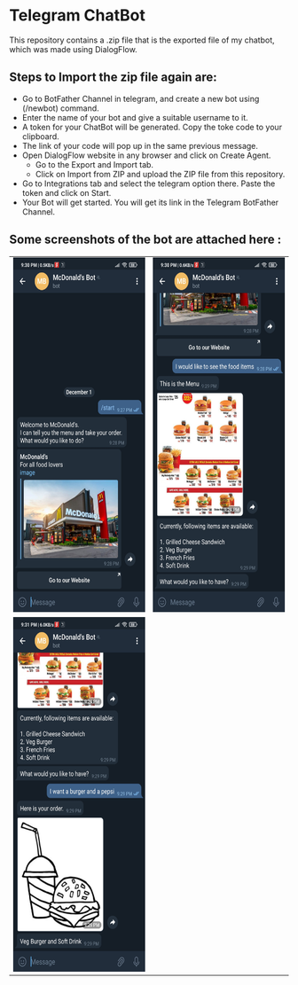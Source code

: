 # Telegram ChatBot

This repository contains a .zip file that is the exported file of my chatbot, which was made using DialogFlow.

## Steps to Import the zip file again are:
   * Go to BotFather Channel in telegram, and create a new bot using (/newbot) command.
   * Enter the name of your bot and give a suitable username to it.
   * A token for your ChatBot will be generated. Copy the toke code to your clipboard.
   * The link of your code will pop up in the same previous message. 
   * Open DialogFlow website in any browser and click on Create Agent.
       * Go to the Export and Import tab.
       * Click on Import from ZIP and upload the ZIP file from this repository.
   * Go to Integrations tab and select the telegram option there. Paste the token and click on Start.
   * Your Bot will get started. You will get its link in the Telegram BotFather Channel.

## Some screenshots of the bot are attached here :
<table border = "0" cellpadding="20" cellspacing="20">
<tr>
  <td><img src = "Screenshot_2020-12-01-21-30-16-487_org.telegram.messenger.jpg" height="640" width="320"></td>
  <td><img src = "Screenshot_2020-12-01-21-30-38-463_org.telegram.messenger.jpg" height="640" width="320"></td>
</tr>
<tr>
  <td><img src = "Screenshot_2020-12-01-21-31-19-236_org.telegram.messenger.jpg" height="640" width="320"></td>
  <td></td>
  </tr>
  </table>
